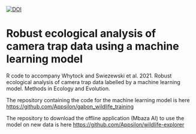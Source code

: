 [![DOI](https://zenodo.org/badge/294917813.svg)](https://zenodo.org/badge/latestdoi/294917813)

# Robust ecological analysis of camera trap data using a machine learning model
R code to accompany Whytock and Swiezewski et al. 2021. Robust ecological analysis of camera trap data labelled by a machine learning model. Methods in Ecology and Evolution.

The repository containing the code for the machine learning model is here https://github.com/Appsilon/gabon_wildlife_training

The repository to download the offline application (Mbaza AI) to use the model on new data is here https://github.com/Appsilon/wildlife-explorer
